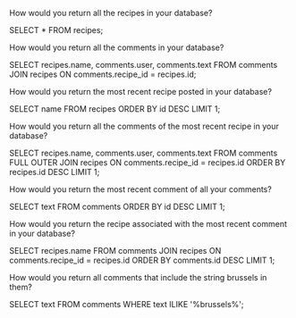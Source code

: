How would you return all the recipes in your database?

SELECT * FROM recipes;

How would you return all the comments in your database?

SELECT recipes.name, comments.user, comments.text FROM comments
JOIN recipes ON comments.recipe_id = recipes.id;

How would you return the most recent recipe posted in your database?

SELECT name FROM recipes
ORDER BY id DESC LIMIT 1;

How would you return all the comments of the most recent recipe in your database?

SELECT recipes.name, comments.user, comments.text FROM comments
FULL OUTER JOIN recipes ON comments.recipe_id = recipes.id
ORDER BY recipes.id DESC LIMIT 1;

How would you return the most recent comment of all your comments?

SELECT text FROM comments
ORDER BY id DESC LIMIT 1;

How would you return the recipe associated with the most recent comment in your database?

SELECT recipes.name FROM comments
JOIN recipes ON comments.recipe_id = recipes.id
ORDER BY comments.id DESC LIMIT 1;

How would you return all comments that include the string brussels in them?

SELECT text FROM comments
WHERE text ILIKE '%brussels%';

